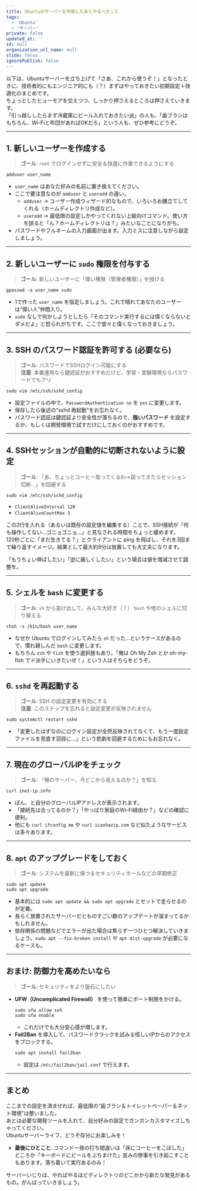 ```yaml
---
title: Ubuntuのサーバーを作成したあとやるべきこと
tags:
  - 'Ubuntu'
  - 'サーバー'
private: false
updated_at: ''
id: null
organization_url_name: null
slide: false
ignorePublish: false
---
```


以下は、Ubuntuサーバーを立ち上げて「さあ、これから使うぞ！」となったときに、技術者的にもエンジニア的にも（？）まずはやっておきたい初期設定＋快適化のまとめです。  
ちょっとしたヒューモアを交えつつ、しっかり押さえるところは押さえていきます。  
「引っ越ししたらまず冷蔵庫にビール入れておきたい派」の人も、「歯ブラシはもちろん、Wi-Fiと布団があればOKだろ」という人も、ぜひ参考にどうぞ。

---

## 1. 新しいユーザーを作成する
> **ゴール**: `root` でログインせずに安全＆快適に作業できるようにする

```shell
adduser user_name
```
- `user_name` はあなた好みの名前に置き換えてください。  
- ここで要注意なのが `adduser` と `useradd` の違い。  
  - `adduser` → ユーザー作成ウィザード的なもので、いろいろお膳立てしてくれる（ホームディレクトリ作成など）。  
  - `useradd` → 最低限の設定しかやってくれない上級向けコマンド。使い方を誤ると「ん？ホームディレクトリは？」みたいなことになりがち。  
- パスワードやフルネームの入力画面が出ます。入力ミスに注意しながら設定しましょう。

---

## 2. 新しいユーザーに `sudo` 権限を付与する
> **ゴール**: 新しいユーザーに「偉い権限（管理者権限）」を授ける

```shell
gpasswd -a user_name sudo
```
- 1で作った `user_name` を指定しましょう。これで晴れてあなたのユーザーは“偉い人”仲間入り。  
- `sudo` なしで何かしようとしたら「そのコマンド実行するには偉くならないとダメだよ」と怒られがちです。ここで堂々と偉くなっておきましょう。

---

## 3. SSH のパスワード認証を許可する (必要なら)
> **ゴール**: パスワードでSSHログイン可能にする  
> **注意**: 本番運用なら鍵認証がおすすめだけど、学習・実験環境ならパスワードでもアリ

```shell
sudo vim /etc/ssh/sshd_config
```
- 設定ファイルの中で、`PasswordAuthentication no` を `yes` に変更します。  
- 保存したら後述の“sshd 再起動”をお忘れなく。  
- パスワード認証は鍵認証より安全性が落ちるので、**強いパスワード** を設定するか、もしくは開発環境で試すだけにしておくのがおすすめです。

---

## 4. SSHセッションが自動的に切断されないように設定
> **ゴール**: 「あ、ちょっとコーヒー取ってくるわ→戻ってきたらセッション切断…」を回避する

```shell
sudo vim /etc/ssh/sshd_config
```
- `ClientAliveInterval 120`  
- `ClientAliveCountMax 3`  

この2行を入れる（あるいは既存の設定値を編集する）ことで、SSH接続が「何も操作してない…ゴニョゴニョ…」と見なされる時間をちょっと緩めます。  
120秒ごとに「まだ生きてる？」とクライアントに ping を飛ばし、それを3回まで繰り返すイメージ。結果として最大約6分は放置しても大丈夫になります。  

「もうちょい伸ばしたい」「逆に厳しくしたい」という場合は値を増減させて調整を。

---

## 5. シェルを `bash` に変更する
> **ゴール**: `sh` から抜け出して、みんな大好き（？） `bash` や他のシェルに切り替える

```shell
chsh -s /bin/bash user_name
```
- なぜか Ubuntu でログインしてみたら `sh` だった…というケースがあるので、慣れ親しんだ `bash` に変更します。  
- もちろん `zsh` や `fish` を使う選択肢もあり。「俺は Oh My Zsh とか oh-my-fish でド派手にいきたいぜ！」という人はそちらをどうぞ。

---

## 6. `sshd` を再起動する
> **ゴール**: SSH の設定変更を有効にする  
> **注意**: このステップを忘れると設定変更が反映されません

```shell
sudo systemctl restart sshd
```
- 「変更したはずなのにログイン設定が全然反映されてなくて、もう一度設定ファイルを見直す羽目に…」という悲劇を回避するためにもお忘れなく。

---

## 7. 現在のグローバルIPをチェック
> **ゴール**: 「俺のサーバー、今どこから見えるのか？」を知る

```shell
curl inet-ip.info
```
- ぽん、と自分のグローバルIPアドレスが表示されます。  
- 「接続先は合ってるのか？」「やっぱり家庭のWi-Fi経由か？」などの確認に便利。  
- 他にも `curl ifconfig.me` や `curl icanhazip.com` など似たようなサービスは多々あります。

---

## 8. `apt` のアップグレードをしておく
> **ゴール**: システムを最新に保つ＆セキュリティホールなどの早期修正

```shell
sudo apt update
sudo apt upgrade
```
- 基本的には `sudo apt update && sudo apt upgrade` とセットで走らせるのが定番。  
- 長らく放置されたサーバーだとものすごい数のアップデートが溜まってるかもしれません。  
- 依存関係の問題などでエラーが出た場合は焦らず一つひとつ解決していきましょう。`sudo apt --fix-broken install` や `apt dist-upgrade` が必要になるケースも。

---

## おまけ: 防御力を高めたいなら
> **ゴール**: セキュリティをより盤石にしたい

- **UFW（Uncomplicated Firewall）** を使って簡単にポート制限をかける。  
  ```shell
  sudo ufw allow ssh
  sudo ufw enable
  ```
  - これだけでも大分安心感が増します。  
- **Fail2Ban** を導入して、パスワードクラックを試みる怪しいIPからのアクセスをブロックする。  
  ```shell
  sudo apt install fail2ban
  ```
  - 設定は `/etc/fail2ban/jail.conf` で行えます。

---

## まとめ
ここまでの設定を済ませれば、最低限の“歯ブラシ＆トイレットペーパー＆ネット環境”は整いました。  
あとは必要な開発ツールを入れて、自分好みの設定でガンガンカスタマイズしちゃってください。  
Ubuntuサーバーライフ、どうぞ存分にお楽しみを！

- **最後にひとこと**: コマンド一発の打ち間違いは「床にコーヒーをこぼした」どころか「キーボードにビールをぶちまけた」並みの惨事を引き起こすこともあります。落ち着いて実行あるのみ！  

サーバーいじりは、やればやるほどディレクトリのどこかから新たな発見があるもの。がんばっていきましょう。  
